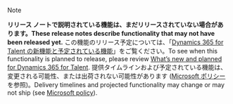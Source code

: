  > [!NOTE]
 >  <span data-ttu-id="25850-101">**リリース ノートで説明されている機能は、まだリリースされていない場合があります。**</span><span class="sxs-lookup"><span data-stu-id="25850-101">**These release notes describe functionality that may not have been released yet.**</span></span>
<span data-ttu-id="25850-102">この機能のリリース予定については、「[Dynamics 365 for Talent の新機能と予定されている機能](/business-applications-release-notes/April19/dynamics365-talent/planned-features)」をご覧ください。</span><span class="sxs-lookup"><span data-stu-id="25850-102">To see when this functionality is planned to release, please review [What’s new and planned for Dynamics 365 for Talent](/business-applications-release-notes/April19/dynamics365-talent/planned-features).</span></span> <span data-ttu-id="25850-103">提供タイムラインおよび予定されている機能は、変更される可能性、または出荷されない可能性があります ([Microsoft ポリシー](https://go.microsoft.com/fwlink/p/?linkid=2007332)を参照)。</span><span class="sxs-lookup"><span data-stu-id="25850-103">Delivery timelines and projected functionality may change or may not ship (see [Microsoft policy](https://go.microsoft.com/fwlink/p/?linkid=2007332)).</span></span> 
